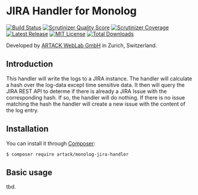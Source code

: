JIRA Handler for Monolog
========================

[![Build Status](https://img.shields.io/travis/ARTACK/monolog-jira-handler.svg?style=flat)](https://travis-ci.org/ARTACK/monolog-jira-handler)
[![Scrutinizer Quality Score](https://img.shields.io/scrutinizer/g/artack/monolog-jira-handler.svg?style=flat)](https://scrutinizer-ci.com/g/artack/monolog-jira-handler/)
[![Scrutinizer Coverage](https://img.shields.io/scrutinizer/coverage/g/artack/monolog-jira-handler.svg)](https://scrutinizer-ci.com/g/artack/monolog-jira-handler/)
[![Latest Release](https://img.shields.io/packagist/v/artack/monolog-jira-handler.svg)](https://packagist.org/packages/artack/monolog-jira-handler)
[![MIT License](https://img.shields.io/packagist/l/artack/monolog-jira-handler.svg)](http://opensource.org/licenses/MIT)
[![Total Downloads](https://img.shields.io/packagist/dt/artack/monolog-jira-handler.svg)](https://packagist.org/packages/artack/monolog-jira-handler)

Developed by [ARTACK WebLab GmbH](https://www.artack.ch) in Zurich, Switzerland.

Introduction
------------
This handler will write the logs to a JIRA instance. The handler will calculate a hash over the log-data except 
time sensitive data. It then will query the JIRA REST API to determe if there is already a JIRA Issue with the
corresponding hash. If so, the handler will do nothing. If there is no issue matching the hash the handler will 
create a new issue with the content of the log entry.

Installation
------------
You can install it through [Composer](https://getcomposer.org):

```shell
$ composer require artack/monolog-jira-handler
```

Basic usage
-----------
tbd.
